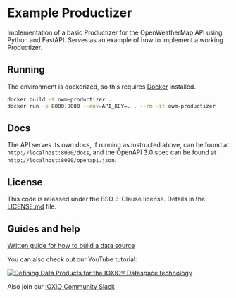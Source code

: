 # Example Productizer

Implementation of a basic Productizer for the OpenWeatherMap API using Python and
FastAPI. Serves as an example of how to implement a working Productizer.

## Running

The environment is dockerized, so this requires
[Docker](https://docs.docker.com/install/) installed.

```bash
docker build -t owm-productizer .
docker run -p 8000:8000 --env=API_KEY=... --rm -it owm-productizer
```

## Docs

The API serves its own docs, if running as instructed above, can be found at
`http://localhost:8000/docs`, and the OpenAPI 3.0 spec can be found at
`http://localhost:8000/openapi.json`.

## License

This code is released under the BSD 3-Clause license. Details in the
[LICENSE.md](./LICENSE.md) file.


## Guides and help

[Written guide for how to build a data source](https://ioxio.com/guides/how-to-build-a-data-source)

You can also check out our YouTube tutorial:

[![Defining Data Products for the IOXIO® Dataspace technology
](https://img.youtube.com/vi/f-f6P_-8zoQ/0.jpg)](http://www.youtube.com/watch?v=f-f6P_-8zoQ)

Also join our [IOXIO Community Slack](https://slack.ioxio.com/)
